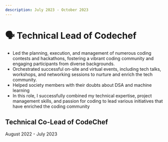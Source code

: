 ```yaml
---
description: July 2023 - October 2023
---
```


# 🗣 Technical Lead of Codechef

* Led the planning, execution, and management of numerous coding contests and hackathons, fostering a vibrant coding community and engaging participants from diverse backgrounds.
* Orchestrated successful on-site and virtual events, including tech talks, workshops, and networking sessions to nurture and enrich the tech community.
* Helped society members with their doubts about DSA and machine learning
* In this role, I successfully combined my technical expertise, project management skills, and passion for coding to lead various initiatives that have enriched the coding community

## Technical Co-Lead of CodeChef

August 2022 - July 2023
